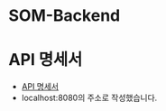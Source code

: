 # SOM-Backend

# API 명세서
- [API 명세서](https://documenter.getpostman.com/view/26501302/2s9YsT6oUy)
- localhost:8080의 주소로 작성했습니다.
